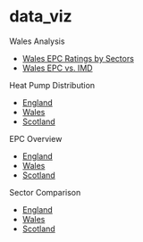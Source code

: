 # data_viz

Wales Analysis

- <a href="Wales_EPC.html" title="Wales EPC">Wales EPC Ratings by Sectors</a>
- <a href="Wales_EPC_IMD.html" title="Wales EPC IMD">Wales EPC vs. IMD</a>



Heat Pump Distribution

- <a href="Heat_Pumps_England.html" title="England">England</a>
- <a href="Heat_Pumps_Wales.html" title="Wales">Wales</a>
- <a href="Heat_Pumps_Scotland.html" title="Scotland">Scotland</a>




EPC Overview

- <a href="Weighted_EPC_England.html" title="England">England</a>
- <a href="Weighted_EPC_Wales.html" title="Wales">Wales</a>
- <a href="Weighted_EPC_Scotland.html" title="Scotland">Scotland</a>



Sector Comparison

- <a href="Sector_Comparison_England.html" title="England">England</a>
- <a href="Sector_Comparison_Wales.html" title="Wales">Wales</a>
- <a href="Sector_Comparison_Scotland.html" title="Scotland">Scotland</a>

